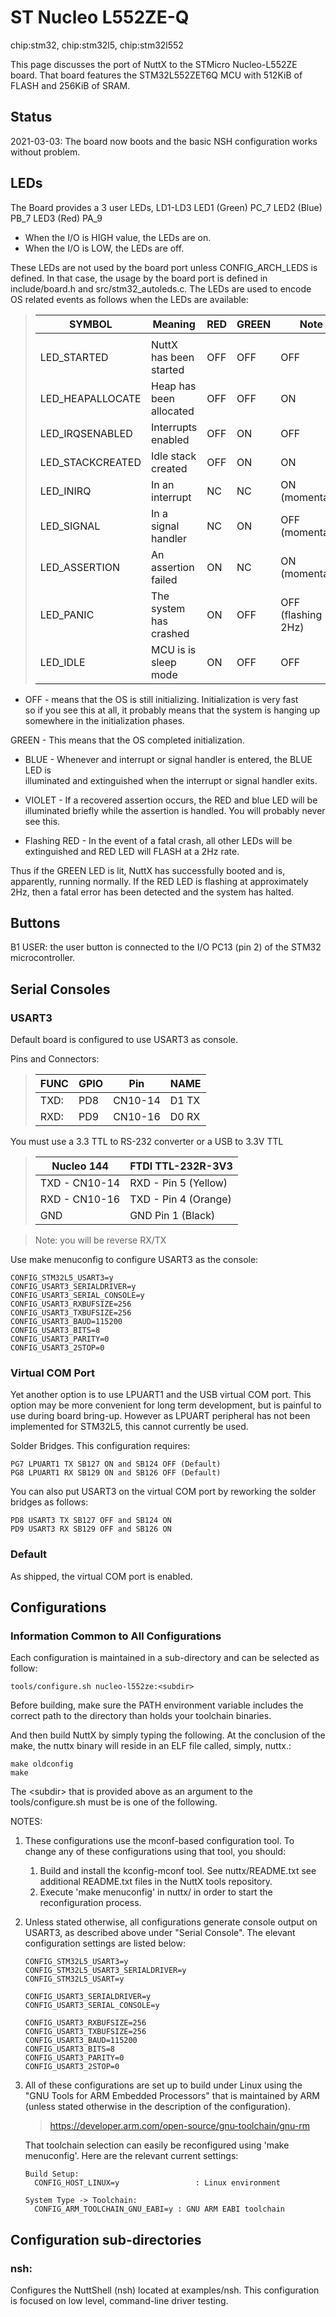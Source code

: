 # ST Nucleo L552ZE-Q

<div class="tags">

chip:stm32, chip:stm32l5, chip:stm32l552

</div>

This page discusses the port of NuttX to the STMicro Nucleo-L552ZE
board. That board features the STM32L552ZET6Q MCU with 512KiB of FLASH
and 256KiB of SRAM.

## Status

2021-03-03: The board now boots and the basic NSH configuration works
without problem.

## LEDs

The Board provides a 3 user LEDs, LD1-LD3 LED1 (Green) PC\_7 LED2 (Blue)
PB\_7 LED3 (Red) PA\_9

  - When the I/O is HIGH value, the LEDs are on.
  - When the I/O is LOW, the LEDs are off.

These LEDs are not used by the board port unless CONFIG\_ARCH\_LEDS is
defined. In that case, the usage by the board port is defined in
include/board.h and src/stm32\_autoleds.c. The LEDs are used to encode
OS related events as follows when the LEDs are available:

> 
> 
> | SYMBOL            | Meaning                 | RED | GREEN | Note               |
> | ----------------- | ----------------------- | --- | ----- | ------------------ |
> |                   |                         |     |       |                    |
> | LED\_STARTED      | NuttX has been started  | OFF | OFF   | OFF                |
> | LED\_HEAPALLOCATE | Heap has been allocated | OFF | OFF   | ON                 |
> | LED\_IRQSENABLED  | Interrupts enabled      | OFF | ON    | OFF                |
> | LED\_STACKCREATED | Idle stack created      | OFF | ON    | ON                 |
> | LED\_INIRQ        | In an interrupt         | NC  | NC    | ON (momentary)     |
> | LED\_SIGNAL       | In a signal handler     | NC  | ON    | OFF (momentary)    |
> | LED\_ASSERTION    | An assertion failed     | ON  | NC    | ON (momentary)     |
> | LED\_PANIC        | The system has crashed  | ON  | OFF   | OFF (flashing 2Hz) |
> | LED\_IDLE         | MCU is is sleep mode    | ON  | OFF   | OFF                |
> 

  - OFF - means that the OS is still initializing. Initialization is
    very fast  
    so if you see this at all, it probably means that the system is
    hanging up somewhere in the initialization phases.

GREEN - This means that the OS completed initialization.

  - BLUE - Whenever and interrupt or signal handler is entered, the BLUE
    LED is  
    illuminated and extinguished when the interrupt or signal handler
    exits.

  - VIOLET - If a recovered assertion occurs, the RED and blue LED will
    be  
    illuminated briefly while the assertion is handled. You will
    probably never see this.

  - Flashing RED - In the event of a fatal crash, all other LEDs will
    be  
    extinguished and RED LED will FLASH at a 2Hz rate.

Thus if the GREEN LED is lit, NuttX has successfully booted and is,
apparently, running normally. If the RED LED is flashing at
approximately 2Hz, then a fatal error has been detected and the system
has halted.

## Buttons

B1 USER: the user button is connected to the I/O PC13 (pin 2) of the
STM32 microcontroller.

## Serial Consoles

### USART3

Default board is configured to use USART3 as console.

Pins and Connectors:

> 
> 
> | FUNC | GPIO | Pin     | NAME  |
> | ---- | ---- | ------- | ----- |
> | TXD: | PD8  | CN10-14 | D1 TX |
> | RXD: | PD9  | CN10-16 | D0 RX |
> 

You must use a 3.3 TTL to RS-232 converter or a USB to 3.3V TTL

> 
> 
> | Nucleo 144    | FTDI TTL-232R-3V3    |
> | ------------- | -------------------- |
> | TXD - CN10-14 | RXD - Pin 5 (Yellow) |
> | RXD - CN10-16 | TXD - Pin 4 (Orange) |
> | GND           | GND Pin 1 (Black)    |
> 

> Note: you will be reverse RX/TX

Use make menuconfig to configure USART3 as the console:

    CONFIG_STM32L5_USART3=y
    CONFIG_USART3_SERIALDRIVER=y
    CONFIG_USART3_SERIAL_CONSOLE=y
    CONFIG_USART3_RXBUFSIZE=256
    CONFIG_USART3_TXBUFSIZE=256
    CONFIG_USART3_BAUD=115200
    CONFIG_USART3_BITS=8
    CONFIG_USART3_PARITY=0
    CONFIG_USART3_2STOP=0

### Virtual COM Port

Yet another option is to use LPUART1 and the USB virtual COM port. This
option may be more convenient for long term development, but is painful
to use during board bring-up. However as LPUART peripheral has not been
implemented for STM32L5, this cannot currently be used.

Solder Bridges. This configuration requires:

    PG7 LPUART1 TX SB127 ON and SB124 OFF (Default)
    PG8 LPUART1 RX SB129 ON and SB126 OFF (Default)

You can also put USART3 on the virtual COM port by reworking the solder
bridges as follows:

    PD8 USART3 TX SB127 OFF and SB124 ON
    PD9 USART3 RX SB129 OFF and SB126 ON

### Default

As shipped, the virtual COM port is enabled.

## Configurations

### Information Common to All Configurations

Each configuration is maintained in a sub-directory and can be selected
as follow:

    tools/configure.sh nucleo-l552ze:<subdir>

Before building, make sure the PATH environment variable includes the
correct path to the directory than holds your toolchain binaries.

And then build NuttX by simply typing the following. At the conclusion
of the make, the nuttx binary will reside in an ELF file called, simply,
nuttx.:

    make oldconfig
    make

The \<subdir\> that is provided above as an argument to the
tools/configure.sh must be is one of the following.

NOTES:

1.  These configurations use the mconf-based configuration tool. To
    change any of these configurations using that tool, you should:
    
    1.  Build and install the kconfig-mconf tool. See nuttx/README.txt
        see additional README.txt files in the NuttX tools repository.
    2.  Execute 'make menuconfig' in nuttx/ in order to start the
        reconfiguration process.

2.  Unless stated otherwise, all configurations generate console output
    on USART3, as described above under "Serial Console". The elevant
    configuration settings are listed below:
    
        CONFIG_STM32L5_USART3=y
        CONFIG_STM32L5_USART3_SERIALDRIVER=y
        CONFIG_STM32L5_USART=y
        
        CONFIG_USART3_SERIALDRIVER=y
        CONFIG_USART3_SERIAL_CONSOLE=y
        
        CONFIG_USART3_RXBUFSIZE=256
        CONFIG_USART3_TXBUFSIZE=256
        CONFIG_USART3_BAUD=115200
        CONFIG_USART3_BITS=8
        CONFIG_USART3_PARITY=0
        CONFIG_USART3_2STOP=0

3.  All of these configurations are set up to build under Linux using
    the "GNU Tools for ARM Embedded Processors" that is maintained by
    ARM (unless stated otherwise in the description of the
    configuration).
    
    > <https://developer.arm.com/open-source/gnu-toolchain/gnu-rm>
    
    That toolchain selection can easily be reconfigured using 'make
    menuconfig'. Here are the relevant current settings:
    
        Build Setup:
          CONFIG_HOST_LINUX=y                 : Linux environment
        
        System Type -> Toolchain:
          CONFIG_ARM_TOOLCHAIN_GNU_EABI=y : GNU ARM EABI toolchain

## Configuration sub-directories

### nsh:

Configures the NuttShell (nsh) located at examples/nsh. This
configuration is focused on low level, command-line driver testing.
